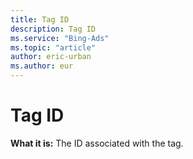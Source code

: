 ```yaml
---
title: Tag ID
description: Tag ID
ms.service: "Bing-Ads"
ms.topic: "article"
author: eric-urban
ms.author: eur
---
```


# Tag ID

**What it is:** The ID associated with the tag.


